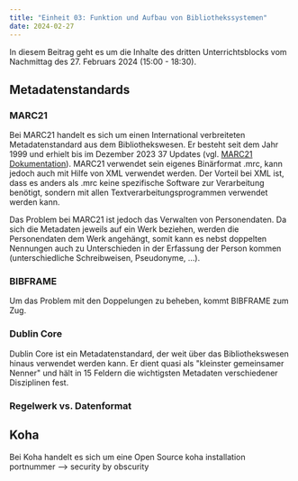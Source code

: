 ```yaml
---
title: "Einheit 03: Funktion und Aufbau von Bibliothekssystemen"
date: 2024-02-27
---
```


In diesem Beitrag geht es um die Inhalte des dritten Unterrichtsblocks vom Nachmittag des 27. Februars 2024 (15:00 - 18:30).   

## Metadatenstandards

### MARC21
Bei MARC21 handelt es sich um einen International verbreiteten Metadatenstandard aus dem Bibliothekswesen. Er besteht seit dem Jahr 1999 und erhielt bis im Dezember 2023 37 Updates (vgl. [MARC21 Dokumentation](https://www.loc.gov/marc/bibliographic/)). MARC21 verwendet sein eigenes Binärformat .mrc, kann jedoch auch mit Hilfe von XML verwendet werden. Der Vorteil bei XML ist, dass es anders als .mrc keine spezifische Software zur Verarbeitung benötigt, sondern mit allen Textverarbeitungsprogrammen verwendet werden kann.  

Das Problem bei MARC21 ist jedoch das Verwalten von Personendaten. Da sich die Metadaten jeweils auf ein Werk beziehen, werden die Personendaten dem Werk angehängt, somit kann es nebst doppelten Nennungen auch zu Unterschieden in der Erfassung der Person kommen (unterschiedliche Schreibweisen, Pseudonyme, ...). 

### BIBFRAME
Um das Problem mit den Doppelungen zu beheben, kommt BIBFRAME zum Zug. 

### Dublin Core
Dublin Core ist ein Metadatenstandard, der weit über das Bibliothekswesen hinaus verwendet werden kann. Er dient quasi als "kleinster gemeinsamer Nenner" und hält in 15 Feldern die wichtigsten Metadaten verschiedener Disziplinen fest. 

### Regelwerk vs. Datenformat

## Koha
Bei Koha handelt es sich um eine Open Source 
koha installation portnummer --> security by obscurity